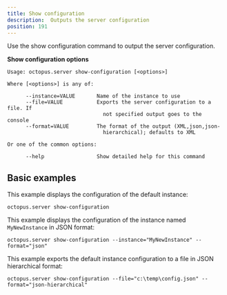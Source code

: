 ```yaml
---
title: Show configuration
description:  Outputs the server configuration
position: 191
---
```


Use the show configuration command to output the server configuration.

**Show configuration options**

```text
Usage: octopus.server show-configuration [<options>]

Where [<options>] is any of:

      --instance=VALUE       Name of the instance to use
      --file=VALUE           Exports the server configuration to a file. If
                               not specified output goes to the console
      --format=VALUE         The format of the output (XML,json,json-
                               hierarchical); defaults to XML

Or one of the common options:

      --help                 Show detailed help for this command
```

## Basic examples

This example displays the configuration of the default instance:

```text
octopus.server show-configuration
```

This example displays the configuration of the instance named `MyNewInstance` in JSON format:

```text
octopus.server show-configuration --instance="MyNewInstance" --format="json"
```

This example exports the default instance configuration to a file in JSON hierarchical format:

```text
octopus.server show-configuration --file="c:\temp\config.json" --format="json-hierarchical"
```
